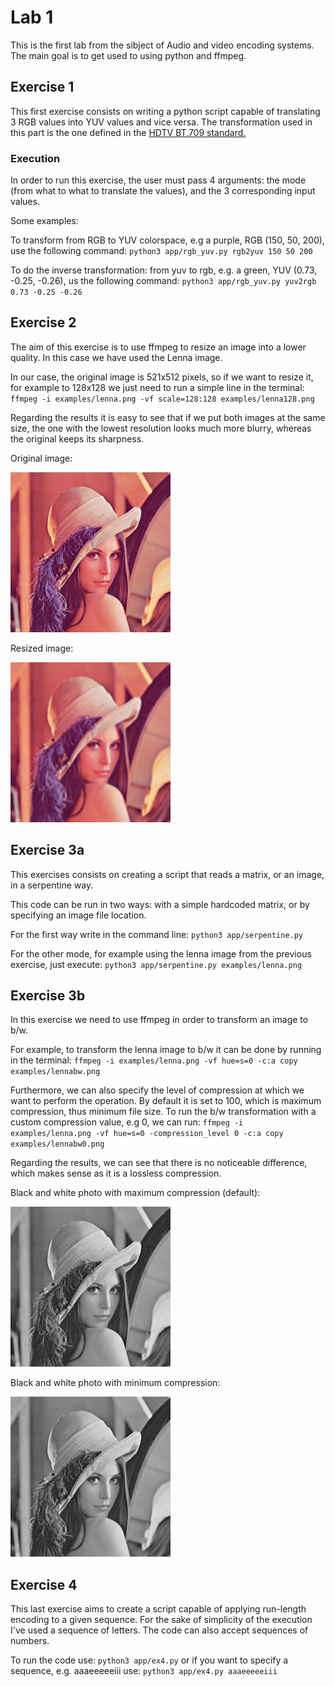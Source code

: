 # Lab 1
This is the first lab from the sibject of Audio and video encoding systems. The main goal is to get used to using python and ffmpeg.

## Exercise 1
This first exercise consists on writing a python script capable of translating 3 RGB values into YUV values and
vice versa. The transformation used in this part is the one defined in the [HDTV BT.709 standard.](https://en.wikipedia.org/wiki/YUV#HDTV_with_BT.709)

### Execution
In order to run this exercise, the user must pass 4 arguments: the mode (from what to what to translate the values), and the 3 corresponding input values.

Some examples:

To transform from RGB to YUV colorspace, e.g a purple, RGB (150, 50, 200), use the following command:
`python3 app/rgb_yuv.py rgb2yuv 150 50 200`

To do the inverse transformation: from yuv to rgb, e.g. a green, YUV (0.73, -0.25, -0.26), us the following command:
`python3 app/rgb_yuv.py yuv2rgb 0.73 -0.25 -0.26`

## Exercise 2
The aim of this exercise is to use ffmpeg to resize an image into a lower quality. In this case we have used the Lenna image.

In our case, the original image is 521x512 pixels, so if we want to resize it, for example to 128x128 we just need to 
run a simple line in the terminal: 
`ffmpeg -i examples/lenna.png -vf scale=128:128 examples/lenna128.png`

Regarding the results it is easy to see that if we put both images at the same size, the one with the lowest resolution 
looks much more blurry, whereas the original keeps its sharpness.

Original image: 

<img src="/examples/lenna.png" width="256" height="256">

Resized image: 

<img src="/examples/lenna128.png" width="256" height="256">

## Exercise 3a
This exercises consists on creating a script that reads a matrix, or an image, in a serpentine way.

This code can be run in two ways: with a simple hardcoded matrix, or by specifying an image file location.

For the first way write in the command line: `python3 app/serpentine.py`

For the other mode, for example using the lenna image from the previous exercise, just execute: 
`python3 app/serpentine.py examples/lenna.png`

## Exercise 3b
In this exercise we need to use ffmpeg in order to transform an image to b/w.

For example, to transform the lenna image to b/w it can be done by running in the terminal: 
`ffmpeg -i examples/lenna.png -vf hue=s=0 -c:a copy examples/lennabw.png`

Furthermore, we can also specify the level of compression at which we want to perform the operation. By default it is 
set to 100, which is maximum compression, thus minimum file size. To run the b/w transformation with a custom compression
value, e.g 0, we can run: `ffmpeg -i examples/lenna.png -vf hue=s=0 -compression_level 0 -c:a copy examples/lennabw0.png`

Regarding the results, we can see that there is no noticeable difference, which makes sense as it is a lossless compression.

Black and white photo with maximum compression (default): 

<img src="/examples/lennabw.png" width="256" height="256">

Black and white photo with minimum compression:

<img src="/examples/lennabw0.png" width="256" height="256">

## Exercise 4
This last exercise aims to create a script capable of applying run-length encoding to a given sequence. For the sake
of simplicity of the execution I've used a sequence of letters. The code can also accept sequences of numbers.

To run the code use: `python3 app/ex4.py` or if you want to specify a sequence, e.g. aaaeeeeeiii use: `python3 app/ex4.py aaaeeeeeiii` 
